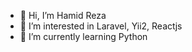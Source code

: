 - 👋 Hi, I’m Hamid Reza
- 👀 I’m interested in Laravel, Yii2, Reactjs
- 🌱 I’m currently learning Python

<!---
hra66/hra66 is a ✨ special ✨ repository because its `README.md` (this file) appears on your GitHub profile.
You can click the Preview link to take a look at your changes.
--->
